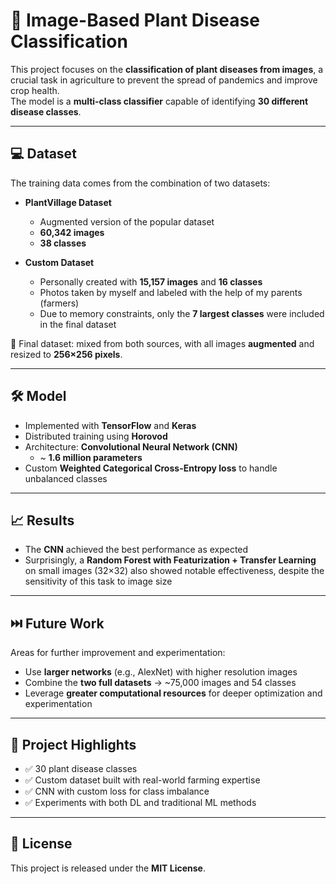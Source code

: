 # 🌿 Image-Based Plant Disease Classification

This project focuses on the **classification of plant diseases from images**, a crucial task in agriculture to prevent the spread of pandemics and improve crop health.  
The model is a **multi-class classifier** capable of identifying **30 different disease classes**.

---

## 💻 Dataset

The training data comes from the combination of two datasets:

- **PlantVillage Dataset**  
  - Augmented version of the popular dataset  
  - **60,342 images**  
  - **38 classes**

- **Custom Dataset**  
  - Personally created with **15,157 images** and **16 classes**  
  - Photos taken by myself and labeled with the help of my parents (farmers)  
  - Due to memory constraints, only the **7 largest classes** were included in the final dataset  

🔹 Final dataset: mixed from both sources, with all images **augmented** and resized to **256×256 pixels**.

---

## 🛠️ Model

- Implemented with **TensorFlow** and **Keras**  
- Distributed training using **Horovod**  
- Architecture: **Convolutional Neural Network (CNN)**  
  - ~ **1.6 million parameters**  
- Custom **Weighted Categorical Cross-Entropy loss** to handle unbalanced classes  

---

## 📈 Results

- The **CNN** achieved the best performance as expected  
- Surprisingly, a **Random Forest with Featurization + Transfer Learning** on small images (32×32) also showed notable effectiveness, despite the sensitivity of this task to image size  

---

## ⏭️ Future Work

Areas for further improvement and experimentation:

- Use **larger networks** (e.g., AlexNet) with higher resolution images  
- Combine the **two full datasets** → ~75,000 images and 54 classes  
- Leverage **greater computational resources** for deeper optimization and experimentation  

---

## 📌 Project Highlights

- ✅ 30 plant disease classes  
- ✅ Custom dataset built with real-world farming expertise  
- ✅ CNN with custom loss for class imbalance  
- ✅ Experiments with both DL and traditional ML methods  

---

## 📜 License

This project is released under the **MIT License**.
